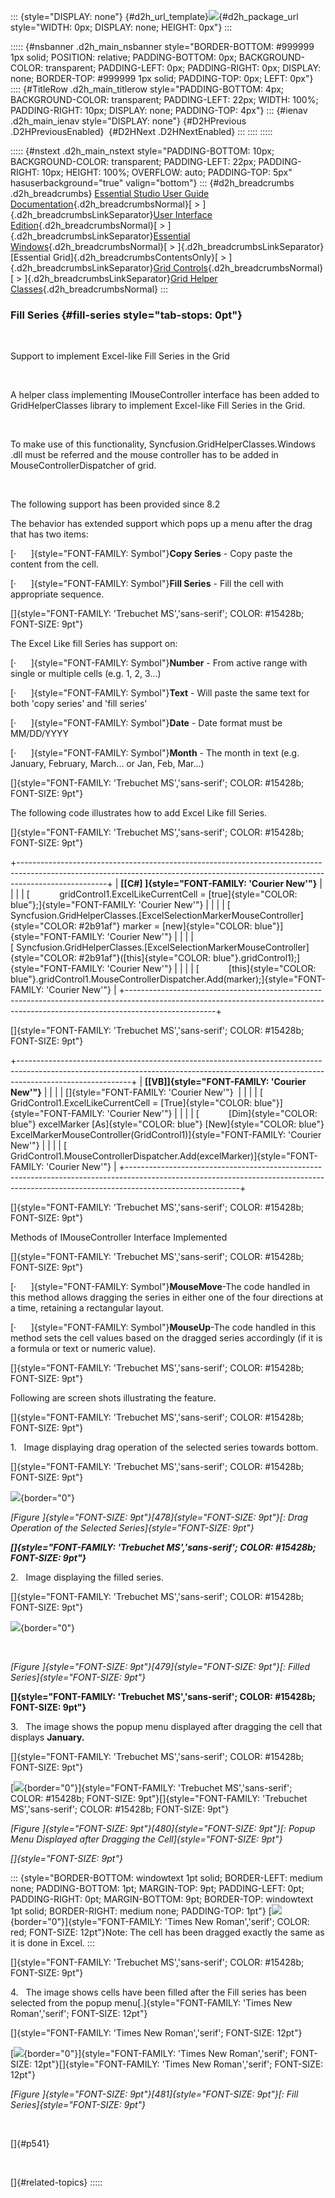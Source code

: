 ::: {style="DISPLAY: none"}
[](ms-xhelp:///?Id=d2h_url_template){#d2h_url_template}![](!package_url!){#d2h_package_url style="WIDTH: 0px; DISPLAY: none; HEIGHT: 0px"}
:::

::::: {#nsbanner .d2h_main_nsbanner style="BORDER-BOTTOM: #999999 1px solid; POSITION: relative; PADDING-BOTTOM: 0px; BACKGROUND-COLOR: transparent; PADDING-LEFT: 0px; PADDING-RIGHT: 0px; DISPLAY: none; BORDER-TOP: #999999 1px solid; PADDING-TOP: 0px; LEFT: 0px"}
:::: {#TitleRow .d2h_main_titlerow style="PADDING-BOTTOM: 4px; BACKGROUND-COLOR: transparent; PADDING-LEFT: 22px; WIDTH: 100%; PADDING-RIGHT: 10px; DISPLAY: none; PADDING-TOP: 4px"}
::: {#ienav .d2h_main_ienav style="DISPLAY: none"}
[](ms-xhelp:///?Id=2655a24e-e24b-4115-a069-27433f11b6df){#D2HPrevious .D2HPreviousEnabled}  [](ms-xhelp:///?Id=4f880114-b627-4b2c-85d8-3f19f47160cc){#D2HNext .D2HNextEnabled}
:::
::::
:::::

::::: {#nstext .d2h_main_nstext style="PADDING-BOTTOM: 10px; BACKGROUND-COLOR: transparent; PADDING-LEFT: 22px; PADDING-RIGHT: 10px; HEIGHT: 100%; OVERFLOW: auto; PADDING-TOP: 5px" hasuserbackground="true" valign="bottom"}
::: {#d2h_breadcrumbs .d2h_breadcrumbs}
[Essential Studio User Guide Documentation](ms-xhelp:///?Id=12457748-09e3-4d74-a240-8e049cedf030){.d2h_breadcrumbsNormal}[ \> ]{.d2h_breadcrumbsLinkSeparator}[User Interface Edition](ms-xhelp:///?Id=c29296b7-531c-413b-a0ec-488ca1f7f669){.d2h_breadcrumbsNormal}[ \> ]{.d2h_breadcrumbsLinkSeparator}[Essential Windows](ms-xhelp:///?Id=e60759d8-47a4-4570-9d7a-16a68d63f2ea){.d2h_breadcrumbsNormal}[ \> ]{.d2h_breadcrumbsLinkSeparator}[Essential Grid]{.d2h_breadcrumbsContentsOnly}[ \> ]{.d2h_breadcrumbsLinkSeparator}[Grid Controls](ms-xhelp:///?Id=bf2d70d7-33dc-4c67-a55d-4fcf8d51dc2b){.d2h_breadcrumbsNormal}[ \> ]{.d2h_breadcrumbsLinkSeparator}[Grid Helper Classes](ms-xhelp:///?Id=fc684465-b246-4aea-b668-e0c0084c9590){.d2h_breadcrumbsNormal}
:::

### Fill Series {#fill-series style="tab-stops: 0pt"}

 

Support to implement Excel-like Fill Series in the Grid

 

A helper class implementing IMouseController interface has been added to GridHelperClasses library to implement Excel-like Fill Series in the Grid.

 

To make use of this functionality, Syncfusion.GridHelperClasses.Windows .dll must be referred and the mouse controller has to be added in MouseControllerDispatcher of grid.

 

The following support has been provided since 8.2

The behavior has extended support which pops up a menu after the drag that has two items:

[·      ]{style="FONT-FAMILY: Symbol"}**Copy Series** - Copy paste the content from the cell.

[·      ]{style="FONT-FAMILY: Symbol"}**Fill Series** - Fill the cell with appropriate sequence.

[]{style="FONT-FAMILY: 'Trebuchet MS','sans-serif'; COLOR: #15428b; FONT-SIZE: 9pt"} 

The Excel Like fill Series has support on:

[·      ]{style="FONT-FAMILY: Symbol"}**Number** - From active range with single or multiple cells (e.g. 1, 2, 3\...)

[·      ]{style="FONT-FAMILY: Symbol"}**Text** - Will paste the same text for both \'copy series\' and \'fill series\'

[·      ]{style="FONT-FAMILY: Symbol"}**Date** - Date format must be MM/DD/YYYY

[·      ]{style="FONT-FAMILY: Symbol"}**Month** - The month in text (e.g. January, February, March\... or Jan, Feb, Mar\...)

[]{style="FONT-FAMILY: 'Trebuchet MS','sans-serif'; COLOR: #15428b; FONT-SIZE: 9pt"} 

The following code illustrates how to add Excel Like fill Series.

[]{style="FONT-FAMILY: 'Trebuchet MS','sans-serif'; COLOR: #15428b; FONT-SIZE: 9pt"} 

+----------------------------------------------------------------------------------------------------------------------------------------------------------------------------------+
| **[\[C#\] ]{style="FONT-FAMILY: 'Courier New'"}**                                                                                                                                |
|                                                                                                                                                                                  |
| [            gridControl1.ExcelLikeCurrentCell = [true]{style="COLOR: blue"};]{style="FONT-FAMILY: 'Courier New'"}                                                               |
|                                                                                                                                                                                  |
| [            Syncfusion.GridHelperClasses.[ExcelSelectionMarkerMouseController]{style="COLOR: #2b91af"} marker = [new]{style="COLOR: blue"}]{style="FONT-FAMILY: 'Courier New'"} |
|                                                                                                                                                                                  |
| [ Syncfusion.GridHelperClasses.[ExcelSelectionMarkerMouseController]{style="COLOR: #2b91af"}([this]{style="COLOR: blue"}.gridControl1);]{style="FONT-FAMILY: 'Courier New'"}     |
|                                                                                                                                                                                  |
| [            [this]{style="COLOR: blue"}.gridControl1.MouseControllerDispatcher.Add(marker);]{style="FONT-FAMILY: 'Courier New'"}                                                |
+----------------------------------------------------------------------------------------------------------------------------------------------------------------------------------+

[]{style="FONT-FAMILY: 'Trebuchet MS','sans-serif'; COLOR: #15428b; FONT-SIZE: 9pt"} 

+----------------------------------------------------------------------------------------------------------------------------------------------------------------------------------------+
| **[\[VB\]]{style="FONT-FAMILY: 'Courier New'"}**                                                                                                                                       |
|                                                                                                                                                                                        |
| []{style="FONT-FAMILY: 'Courier New'"}                                                                                                                                                 |
|                                                                                                                                                                                        |
| [            GridControl1.ExcelLikeCurrentCell = [True]{style="COLOR: blue"}]{style="FONT-FAMILY: 'Courier New'"}                                                                      |
|                                                                                                                                                                                        |
| [            [Dim]{style="COLOR: blue"} excelMarker [As]{style="COLOR: blue"} [New]{style="COLOR: blue"} ExcelMarkerMouseController(GridControl1)]{style="FONT-FAMILY: 'Courier New'"} |
|                                                                                                                                                                                        |
| [            GridControl1.MouseControllerDispatcher.Add(excelMarker)]{style="FONT-FAMILY: 'Courier New'"}                                                                              |
+----------------------------------------------------------------------------------------------------------------------------------------------------------------------------------------+

[]{style="FONT-FAMILY: 'Trebuchet MS','sans-serif'; COLOR: #15428b; FONT-SIZE: 9pt"} 

Methods of IMouseController Interface Implemented

[]{style="FONT-FAMILY: 'Trebuchet MS','sans-serif'; COLOR: #15428b; FONT-SIZE: 9pt"} 

[·      ]{style="FONT-FAMILY: Symbol"}**MouseMove**-The code handled in this method allows dragging the series in either one of the four directions at a time, retaining a rectangular layout.

[·      ]{style="FONT-FAMILY: Symbol"}**MouseUp**-The code handled in this method sets the cell values based on the dragged series accordingly (if it is a formula or text or numeric value).

[]{style="FONT-FAMILY: 'Trebuchet MS','sans-serif'; COLOR: #15428b; FONT-SIZE: 9pt"} 

Following are screen shots illustrating the feature.

[]{style="FONT-FAMILY: 'Trebuchet MS','sans-serif'; COLOR: #15428b; FONT-SIZE: 9pt"} 

1.   Image displaying drag operation of the selected series towards bottom.

[]{style="FONT-FAMILY: 'Trebuchet MS','sans-serif'; COLOR: #15428b; FONT-SIZE: 9pt"} 

![](ImagesExt/image91_529.jpg){border="0"}

*[Figure ]{style="FONT-SIZE: 9pt"}[478]{style="FONT-SIZE: 9pt"}[: Drag Operation of the Selected Series]{style="FONT-SIZE: 9pt"}*

***[]{style="FONT-FAMILY: 'Trebuchet MS','sans-serif'; COLOR: #15428b; FONT-SIZE: 9pt"}*** 

2.   Image displaying the filled series.

[]{style="FONT-FAMILY: 'Trebuchet MS','sans-serif'; COLOR: #15428b; FONT-SIZE: 9pt"} 

![](ImagesExt/image91_530.jpg){border="0"}

 

*[Figure ]{style="FONT-SIZE: 9pt"}[479]{style="FONT-SIZE: 9pt"}[: Filled Series]{style="FONT-SIZE: 9pt"}*

**[]{style="FONT-FAMILY: 'Trebuchet MS','sans-serif'; COLOR: #15428b; FONT-SIZE: 9pt"}** 

3.   The image shows the popup menu displayed after dragging the cell that displays **January.**

[]{style="FONT-FAMILY: 'Trebuchet MS','sans-serif'; COLOR: #15428b; FONT-SIZE: 9pt"} 

[![](ImagesExt/image91_531.jpg){border="0"}]{style="FONT-FAMILY: 'Trebuchet MS','sans-serif'; COLOR: #15428b; FONT-SIZE: 9pt"}[]{style="FONT-FAMILY: 'Trebuchet MS','sans-serif'; COLOR: #15428b; FONT-SIZE: 9pt"}

*[Figure ]{style="FONT-SIZE: 9pt"}[480]{style="FONT-SIZE: 9pt"}[: Popup Menu Displayed after Dragging the Cell]{style="FONT-SIZE: 9pt"}*

*[]{style="FONT-SIZE: 9pt"}* 

::: {style="BORDER-BOTTOM: windowtext 1pt solid; BORDER-LEFT: medium none; PADDING-BOTTOM: 1pt; MARGIN-TOP: 9pt; PADDING-LEFT: 0pt; PADDING-RIGHT: 0pt; MARGIN-BOTTOM: 9pt; BORDER-TOP: windowtext 1pt solid; BORDER-RIGHT: medium none; PADDING-TOP: 1pt"}
[![](ImagesExt/image91_1.jpg){border="0"}]{style="FONT-FAMILY: 'Times New Roman','serif'; COLOR: red; FONT-SIZE: 12pt"}Note: The cell has been dragged exactly the same as it is done in Excel.
:::

[]{style="FONT-FAMILY: 'Trebuchet MS','sans-serif'; COLOR: #15428b; FONT-SIZE: 9pt"} 

4.   The image shows cells have been filled after the Fill series has been selected from the popup menu[.]{style="FONT-FAMILY: 'Times New Roman','serif'; FONT-SIZE: 12pt"}

[]{style="FONT-FAMILY: 'Times New Roman','serif'; FONT-SIZE: 12pt"} 

[![](ImagesExt/image91_532.jpg){border="0"}]{style="FONT-FAMILY: 'Times New Roman','serif'; FONT-SIZE: 12pt"}[]{style="FONT-FAMILY: 'Times New Roman','serif'; FONT-SIZE: 12pt"}

*[Figure ]{style="FONT-SIZE: 9pt"}[481]{style="FONT-SIZE: 9pt"}[: Fill Series]{style="FONT-SIZE: 9pt"}*

 

[]{#p541} 

 

[]{#related-topics}
:::::
